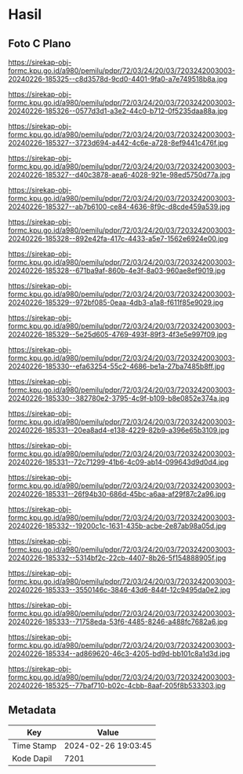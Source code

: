 # Hasil

## Foto C Plano

https://sirekap-obj-formc.kpu.go.id/a980/pemilu/pdpr/72/03/24/20/03/7203242003003-20240226-185325--c8d3578d-9cd0-4401-9fa0-a7e749518b8a.jpg

https://sirekap-obj-formc.kpu.go.id/a980/pemilu/pdpr/72/03/24/20/03/7203242003003-20240226-185326--0577d3d1-a3e2-44c0-b712-0f5235daa88a.jpg

https://sirekap-obj-formc.kpu.go.id/a980/pemilu/pdpr/72/03/24/20/03/7203242003003-20240226-185327--3723d694-a442-4c6e-a728-8ef9441c476f.jpg

https://sirekap-obj-formc.kpu.go.id/a980/pemilu/pdpr/72/03/24/20/03/7203242003003-20240226-185327--d40c3878-aea6-4028-921e-98ed5750d77a.jpg

https://sirekap-obj-formc.kpu.go.id/a980/pemilu/pdpr/72/03/24/20/03/7203242003003-20240226-185327--ab7b6100-ce84-4636-8f9c-d8cde459a539.jpg

https://sirekap-obj-formc.kpu.go.id/a980/pemilu/pdpr/72/03/24/20/03/7203242003003-20240226-185328--892e42fa-417c-4433-a5e7-1562e6924e00.jpg

https://sirekap-obj-formc.kpu.go.id/a980/pemilu/pdpr/72/03/24/20/03/7203242003003-20240226-185328--671ba9af-860b-4e3f-8a03-960ae8ef9019.jpg

https://sirekap-obj-formc.kpu.go.id/a980/pemilu/pdpr/72/03/24/20/03/7203242003003-20240226-185329--972bf085-0eaa-4db3-a1a8-f611f85e9029.jpg

https://sirekap-obj-formc.kpu.go.id/a980/pemilu/pdpr/72/03/24/20/03/7203242003003-20240226-185329--5e25d605-4769-493f-89f3-4f3e5e997f09.jpg

https://sirekap-obj-formc.kpu.go.id/a980/pemilu/pdpr/72/03/24/20/03/7203242003003-20240226-185330--efa63254-55c2-4686-be1a-27ba7485b8ff.jpg

https://sirekap-obj-formc.kpu.go.id/a980/pemilu/pdpr/72/03/24/20/03/7203242003003-20240226-185330--382780e2-3795-4c9f-b109-b8e0852e374a.jpg

https://sirekap-obj-formc.kpu.go.id/a980/pemilu/pdpr/72/03/24/20/03/7203242003003-20240226-185331--20ea8ad4-e138-4229-82b9-a396e65b3109.jpg

https://sirekap-obj-formc.kpu.go.id/a980/pemilu/pdpr/72/03/24/20/03/7203242003003-20240226-185331--72c71299-41b6-4c09-ab14-099643d9d0d4.jpg

https://sirekap-obj-formc.kpu.go.id/a980/pemilu/pdpr/72/03/24/20/03/7203242003003-20240226-185331--26f94b30-686d-45bc-a6aa-af29f87c2a96.jpg

https://sirekap-obj-formc.kpu.go.id/a980/pemilu/pdpr/72/03/24/20/03/7203242003003-20240226-185332--19200c1c-1631-435b-acbe-2e87ab98a05d.jpg

https://sirekap-obj-formc.kpu.go.id/a980/pemilu/pdpr/72/03/24/20/03/7203242003003-20240226-185332--5314bf2c-22cb-4407-8b26-5f154888905f.jpg

https://sirekap-obj-formc.kpu.go.id/a980/pemilu/pdpr/72/03/24/20/03/7203242003003-20240226-185333--3550146c-3846-43d6-844f-12c9495da0e2.jpg

https://sirekap-obj-formc.kpu.go.id/a980/pemilu/pdpr/72/03/24/20/03/7203242003003-20240226-185333--71758eda-53f6-4485-8246-a488fc7682a6.jpg

https://sirekap-obj-formc.kpu.go.id/a980/pemilu/pdpr/72/03/24/20/03/7203242003003-20240226-185334--ad869620-46c3-4205-bd9d-bb101c8a1d3d.jpg

https://sirekap-obj-formc.kpu.go.id/a980/pemilu/pdpr/72/03/24/20/03/7203242003003-20240226-185325--77baf710-b02c-4cbb-8aaf-205f8b533303.jpg


## Metadata

| Key        | Value               |
| ---------- | ------------------- |
| Time Stamp | 2024-02-26 19:03:45 |
| Kode Dapil | 7201                |



